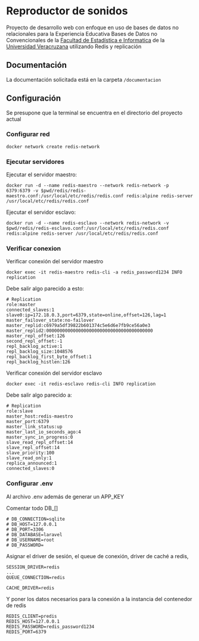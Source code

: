 # Reproductor de sonidos

Proyecto de desarrollo web con enfoque en uso de bases de datos no relacionales para la Experiencia Educativa Bases de Datos no Convencionales de la [Facultad de Estadística e Informatica](https://www.uv.mx/fei/) de la [Universidad Veracruzana](https://www.uv.mx/) utilizando Redis y replicación

## Documentación

La documentación solicitada está en la carpeta `/documentacion`

## Configuración

Se presupone que la terminal se encuentra en el directorio del proyecto actual

### Configurar red

~~~ docker
docker network create redis-network
~~~

### Ejecutar servidores

Ejecutar el servidor maestro:

~~~ docker
docker run -d --name redis-maestro --network redis-network -p 6379:6379 -v $pwd/redis/redis-maestro.conf:/usr/local/etc/redis/redis.conf redis:alpine redis-server /usr/local/etc/redis/redis.conf
~~~

Ejecutar el servidor esclavo:

~~~ docker
docker run -d --name redis-esclavo --network redis-network -v $pwd/redis/redis-esclavo.conf:/usr/local/etc/redis/redis.conf redis:alpine redis-server /usr/local/etc/redis/redis.conf
~~~

### Verificar conexion

Verificar conexión del servidor maestro

~~~ docker
docker exec -it redis-maestro redis-cli -a redis_password1234 INFO replication
~~~

Debe salir algo parecido a esto:

~~~
# Replication
role:master
connected_slaves:1
slave0:ip=172.18.0.3,port=6379,state=online,offset=126,lag=1
master_failover_state:no-failover
master_replid:c6979a5df39822b601374c5e6d6e7fb9ce56a0e3
master_replid2:0000000000000000000000000000000000000000
master_repl_offset:126
second_repl_offset:-1
repl_backlog_active:1
repl_backlog_size:1048576
repl_backlog_first_byte_offset:1
repl_backlog_histlen:126
~~~

Verificar conexión del servidor esclavo

~~~ docker
docker exec -it redis-esclavo redis-cli INFO replication
~~~

Debe salir algo parecido a:

~~~
# Replication
role:slave
master_host:redis-maestro
master_port:6379
master_link_status:up
master_last_io_seconds_ago:4
master_sync_in_progress:0
slave_read_repl_offset:14
slave_repl_offset:14
slave_priority:100
slave_read_only:1
replica_announced:1
connected_slaves:0
~~~

### Configurar .env

Al archivo .env además de generar un APP_KEY

Comentar todo DB_[]

~~~
# DB_CONNECTION=sqlite
# DB_HOST=127.0.0.1
# DB_PORT=3306
# DB_DATABASE=laravel
# DB_USERNAME=root
# DB_PASSWORD=
~~~

Asignar el driver de sesión, el queue de conexión, driver de caché a redis,

~~~
SESSION_DRIVER=redis
...
QUEUE_CONNECTION=redis

CACHE_DRIVER=redis
~~~

Y poner los datos necesarios para la conexión a la instancia del contenedor de redis

~~~
REDIS_CLIENT=predis
REDIS_HOST=127.0.0.1
REDIS_PASSWORD=redis_password1234
REDIS_PORT=6379 
~~~
